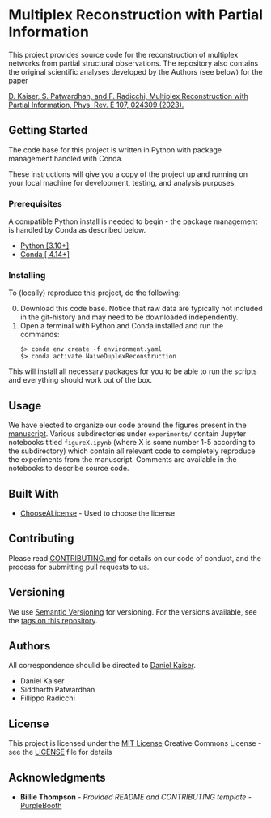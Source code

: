 # Multiplex Reconstruction with Partial Information

This project provides source code for the reconstruction of multiplex networks from partial structural observations. The repository also contains the original scientific analyses developed by the Authors (see below) for the paper

[D. Kaiser, S. Patwardhan, and F. Radicchi, Multiplex Reconstruction with Partial Information, Phys. Rev. E 107, 024309 (2023).](https://journals.aps.org/pre/abstract/10.1103/PhysRevE.107.024309)


## Getting Started

The code base for this project is written in Python with package management handled with Conda.

These instructions will give you a copy of the project up and running on
your local machine for development, testing, and analysis purposes.

### Prerequisites

A compatible Python install is needed to begin - the package management is handled by Conda as described below.
- [Python \[3.10+\]](https://python.org/downloads/)
- [Conda \[ 4.14+\]](https://docs.conda.io/projects/conda/en/latest/user-guide/install/download.html)

### Installing

To (locally) reproduce this project, do the following:

0. Download this code base. Notice that raw data are typically not included in the git-history and may need to be downloaded independently.
1. Open a terminal with Python and Conda installed and run the commands:
   ```
   $> conda env create -f environment.yaml
   $> conda activate NaiveDuplexReconstruction
   ```

This will install all necessary packages for you to be able to run the scripts and everything should work out of the box.

## Usage

We have elected to organize our code around the figures present in the [manuscript](https://journals.aps.org/pre/abstract/10.1103/PhysRevE.107.024309). Various subdirectories under `experiments/` contain Jupyter notebooks titled `figureX.ipynb` (where X is some number 1-5 according to the subdirectory) which contain all relevant code to completely reproduce the experiments from the manuscript. Comments are available in the notebooks to describe source code.


## Built With
  - [ChooseALicense](https://choosealicense.com/) - Used to choose
    the license

## Contributing

Please read [CONTRIBUTING.md](CONTRIBUTING.md) for details on our code
of conduct, and the process for submitting pull requests to us.

## Versioning

We use [Semantic Versioning](http://semver.org/) for versioning. For the versions
available, see the [tags on this
repository](https://github.com/kaiser-dan/proj_sable-spin-duplexes/tags).

## Authors

All correspondence shoulld be directed to [Daniel Kaiser](mailto:kaiserd@iu.edu).

- Daniel Kaiser
- Siddharth Patwardhan
- Fillippo Radicchi

## License

This project is licensed under the [MIT License](LICENSE.md)
Creative Commons License - see the [LICENSE](LICENSE.md) file for
details

## Acknowledgments
  - **Billie Thompson** - *Provided README and CONTRIBUTING template* -
  [PurpleBooth](https://github.com/PurpleBooth)
